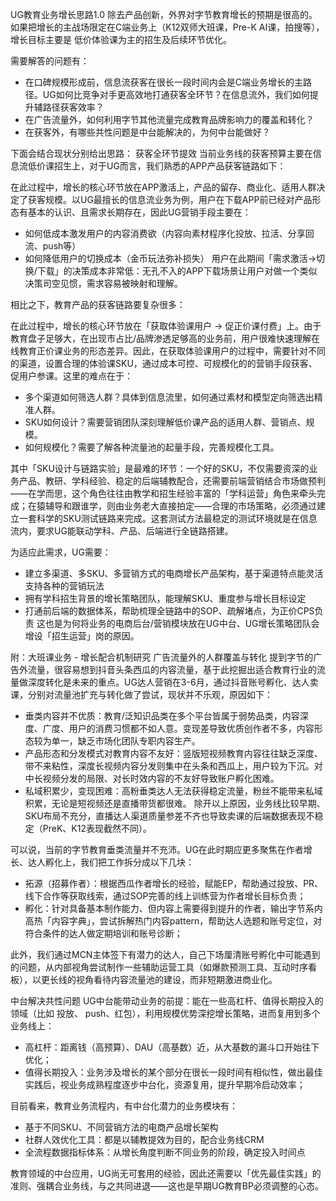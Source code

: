 UG教育业务增长思路1.0
除去产品创新，外界对字节教育增长的预期是很高的。如果把增长的主战场限定在C端业务上（K12双师大班课，Pre-K AI课，拍搜等），增长目标主要是 低价体验课为主的招生及后续环节优化。

需要解答的问题有：
- 在口碑规模形成前，信息流获客在很长一段时间内会是C端业务增长的主路径。UG如何比竞争对手更高效地打通获客全环节？在信息流外，我们如何提升辅路径获客效率？
- 在广告流量外，如何利用字节其他流量完成教育品牌影响力的覆盖和转化？
- 在获客外，有哪些共性问题是中台能解决的，为何中台能做好？

下面会结合现状分别给出思路：
获客全环节提效
当前业务线的获客预算主要在信息流低价课招生上，对于UG而言，我们熟悉的APP产品获客链路如下：

在此过程中，增长的核心环节放在APP激活上，产品的留存、商业化、适用人群决定了获客规模。以UG最擅长的信息流业务为例，用户在下载APP前已经对产品形态有基本的认识、且需求长期存在，因此UG营销手段主要在：
- 如何低成本激发用户的内容消费欲（内容向素材程序化投放、拉活、分享回流、push等）
- 如何降低用户的切换成本（金币玩法弥补损失）
用户在此期间「需求激活→切换/下载」的决策成本非常低：无孔不入的APP下载场景让用户对做一个类似决策司空见惯，需求容易被映射和理解。

相比之下，教育产品的获客链路要复杂很多：

在此过程中，增长的核心环节放在「获取体验课用户 → 促正价课付费」上。由于教育盘子足够大，在出现市占比/品牌渗透足够高的业务前，用户很难快速理解在线教育正价课业务的形态差异。因此，在获取体验课用户的过程中，需要针对不同的渠道，设置合理的体验课SKU，通过成本可控、可规模化的的营销手段获客、促用户参课。这里的难点在于：
- 多个渠道如何筛选人群？具体到信息流里，如何通过素材和模型定向筛选出精准人群。
- SKU如何设计？需要营销团队深刻理解低价课产品的适用人群、营销点、规模。
- 如何规模化？需要了解各种流量池的起量手段，完善规模化工具。

其中「SKU设计与链路实验」是最难的环节：一个好的SKU，不仅需要资深的业务产品、教研、学科经验、稳定的后端辅教配合，还需要前端营销结合市场做预判——在学而思，这个角色往往由教学和招生经验丰富的「学科运营」角色来牵头完成；在猿辅导和跟谁学，则由业务老大直接拍定——合理的市场策略，必须通过建立一套科学的SKU测试链路来完成。这套测试方法最稳定的测试环境就是在信息流内，要求UG能联动学科、产品、后端进行全链路搭建。

为适应此需求，UG需要：
- 建立多渠道、多SKU、多营销方式的电商增长产品架构，基于渠道特点能灵活支持各种的营销玩法
- 拥有学科招生背景的增长策略团队，能理解SKU、重度参与增长目标设定
- 打通前后端的数据体系，帮助梳理全链路中的SOP、疏解堵点，为正价CPS负责
这也是为何将业务的电商后台/营销模块放在UG中台、UG增长策略团队会增设「招生运营」岗的原因。

附：大班课业务 - 增长配合机制研究 
广告流量外的人群覆盖与转化
提到字节的广告外流量，很容易想到抖音头条西瓜的内容流量，基于此挖掘出适合教育行业的流量做深度转化是未来的重点。UG达人营销在3-6月，通过抖音账号孵化、达人卖课，分别对流量池扩充与转化做了尝试，现状并不乐观，原因如下：
- 垂类内容并不优质：教育/泛知识品类在多个平台皆属于弱势品类，内容深度、广度、用户的消费习惯都不如人意。变现差导致优质创作者不多，内容形态较为单一，缺乏市场化团队专职内容生产。
- 产品形态和分发模式对教育内容不友好：竖版短视频教育内容往往缺乏深度、带不来粘性，深度长视频内容分发则集中在头条和西瓜上，用户较为下沉。对中长视频分发的局限、对长时效内容的不友好导致账户孵化困难。
- 私域积累少，变现困难：高粉垂类达人无法获得稳定流量，粉丝不能带来私域积累，无论是短视频还是直播带货都很难。
除开以上原因，业务线比较早期、SKU布局不充分，直播达人渠道质量参差不齐也导致卖课的后端数据表现不稳定（PreK、K12表现截然不同）。

可以说，当前的字节教育垂类流量并不充沛。UG在此时期应更多聚焦在作者增长、达人孵化上，我们把工作拆分成以下几块：
- 拓源（招募作者）：根据西瓜作者增长的经验，赋能EP，帮助通过投放、PR、线下合作等获取线索，通过SOP完善的线上训练营为作者增长目标负责；
- 孵化：针对具备基本制作能力、但内容上需要得到提升的作者，输出字节系内高热「内容字典」，尝试拆解热门内容pattern，帮助达人选题和账号定位，对符合条件的达人做定期培训和账号诊断；

此外，我们通过MCN主体签下有潜力的达人，自己下场厘清账号孵化中可能遇到的问题，从内部视角尝试制作一些辅助运营工具（如爆款预测工具、互动时序看板），以更长线的视角看待内容流量池的建设，而非短期激进商业化。

中台解决共性问题
UG中台能带动业务的前提：能在一些高杠杆、值得长期投入的领域（比如 投放、 push、红包），利用规模优势深挖增长策略，进而复用到多个业务线上：
- 高杠杆：距离钱（高预算）、DAU（高基数）近，从大基数的漏斗口开始往下优化；
- 值得长期投入：业务涉及增长的某个部分在很长一段时间有相似性，做出最佳实践后，视业务成熟程度逐步中台化，资源复用，提升早期冷启动效率；

目前看来，教育业务流程内，有中台化潜力的业务模块有：
- 基于不同SKU、不同营销方法的电商产品增长架构
- 社群人效优化工具：都是以辅教提效为目的，配合业务线CRM
- 全流程数据指标体系：从增长角度判断不同业务的阶段，确定投入时间点

教育领域的中台应用，UG尚无可套用的经验，因此还需要以「优先最佳实践」的准则、强耦合业务线，与之共同进退——这也是早期UG教育BP必须调整的心态。

